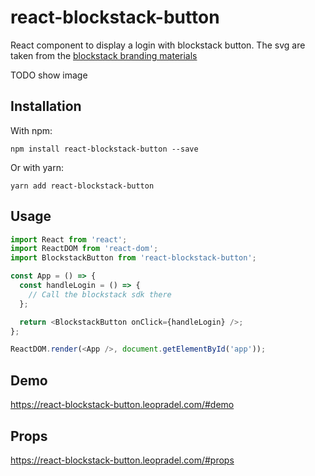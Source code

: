 # react-blockstack-button

React component to display a login with blockstack button.
The svg are taken from the [blockstack branding materials](https://www.dropbox.com/sh/5uyhon1dxax4t6t/AABnh34kFRzD2TSck1wE9fmqa?dl=0)

TODO show image

## Installation

With npm:

`npm install react-blockstack-button --save`

Or with yarn:

`yarn add react-blockstack-button`

## Usage

```javascript
import React from 'react';
import ReactDOM from 'react-dom';
import BlockstackButton from 'react-blockstack-button';

const App = () => {
  const handleLogin = () => {
    // Call the blockstack sdk there
  };

  return <BlockstackButton onClick={handleLogin} />;
};

ReactDOM.render(<App />, document.getElementById('app'));
```

## Demo

https://react-blockstack-button.leopradel.com/#demo

## Props

https://react-blockstack-button.leopradel.com/#props
